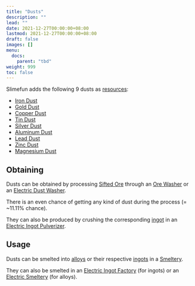 ```yaml
---
title: "Dusts"
description: ""
lead: ""
date: 2021-12-27T00:00:00+08:00
lastmod: 2021-12-27T00:00:00+08:00
draft: false
images: []
menu: 
  docs:
    parent: "tbd"
weight: 999
toc: false
---
```


Slimefun adds the following 9 dusts as [resources](https://github.com/Slimefun/Slimefun4/wiki/Resources):

* [Iron Dust](https://github.com/Slimefun/Slimefun4/wiki/Iron-Dust)
* [Gold Dust](https://github.com/Slimefun/Slimefun4/wiki/Gold-Dust)
* [Copper Dust](https://github.com/Slimefun/Slimefun4/wiki/Copper-Dust)
* [Tin Dust](https://github.com/Slimefun/Slimefun4/wiki/Tin-Dust)
* [Silver Dust](https://github.com/Slimefun/Slimefun4/wiki/Silver-Dust)
* [Aluminum Dust](https://github.com/Slimefun/Slimefun4/wiki/Aluminum-Dust)
* [Lead Dust](https://github.com/Slimefun/Slimefun4/wiki/Lead-Dust)
* [Zinc Dust](https://github.com/Slimefun/Slimefun4/wiki/Zinc-Dust)
* [Magnesium Dust](https://github.com/Slimefun/Slimefun4/wiki/Magnesium-Dust)

## Obtaining

Dusts can be obtained by processing [Sifted Ore](https://github.com/Slimefun/Slimefun4/wiki/Sifted-Ore) through an [Ore Washer](https://github.com/Slimefun/Slimefun4/wiki/Ore-Washer) or an [Electric Dust Washer](https://github.com/Slimefun/Slimefun4/wiki/Electric-Dust-Washer).

There is an even chance of getting any kind of dust during the process (= ~11.11% chance).

They can also be produced by crushing the corresponding [ingot](https://github.com/Slimefun/Slimefun4/wiki/Ingots#Metals) in an [Electric Ingot Pulverizer](https://github.com/Slimefun/Slimefun4/wiki/Electric-Ingot-Pulverizer).

## Usage

Dusts can be smelted into [alloys](https://github.com/Slimefun/Slimefun4/wiki/Ingots#Alloys) or their respective [ingots](https://github.com/Slimefun/Slimefun4/wiki/Ingots#Metals) in a [Smeltery](https://github.com/Slimefun/Slimefun4/wiki/Smeltery).

They can also be smelted in an [Electric Ingot Factory](https://github.com/Slimefun/Slimefun4/wiki/Electric-Ingot-Factory) (for ingots) or an [Electric Smeltery](https://github.com/Slimefun/Slimefun4/wiki/Electric-Smeltery) (for alloys).
